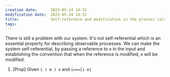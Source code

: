 ```yaml
---
creation date:		2023-05-24 14:32
modification date:	2023-05-24 14:32
title: 				Self-reference and modification in the process calculus
tags:
---
```

There is still a problem with our system. It's not self-referential which is an essential property for describing observable processes. We can make the system self-referential, by passing a reference to `m` in the input and establishing the convention that when the reference is modified, `m` will be modified. 
1. [Prop] Given `i ) m ) o`  and `i===[i m]`